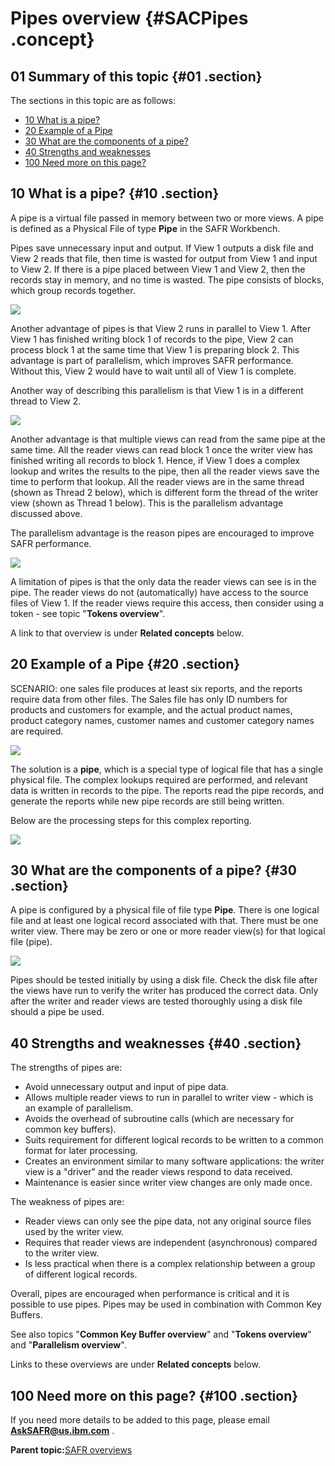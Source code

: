 # Pipes overview {#SACPipes .concept}

## 01 Summary of this topic {#01 .section}

The sections in this topic are as follows:

-   [10 What is a pipe?](SACPipes.md#10)
-   [20 Example of a Pipe](SACPipes.md#20)
-   [30 What are the components of a pipe?](SACPipes.md#30)
-   [40 Strengths and weaknesses](SACPipes.md#40)
-   [100 Need more on this page?](SACPipes.md#100)

## 10 What is a pipe? {#10 .section}

A pipe is a virtual file passed in memory between two or more views. A pipe is defined as a Physical File of type **Pipe** in the SAFR Workbench.

Pipes save unnecessary input and output. If View 1 outputs a disk file and View 2 reads that file, then time is wasted for output from View 1 and input to View 2. If there is a pipe placed between View 1 and View 2, then the records stay in memory, and no time is wasted. The pipe consists of blocks, which group records together.

![](images/Pipes_Concept_01.gif)

Another advantage of pipes is that View 2 runs in parallel to View 1. After View 1 has finished writing block 1 of records to the pipe, View 2 can process block 1 at the same time that View 1 is preparing block 2. This advantage is part of parallelism, which improves SAFR performance. Without this, View 2 would have to wait until all of View 1 is complete.

Another way of describing this parallelism is that View 1 is in a different thread to View 2.

![](images/Pipes_Parallel_01.gif)

Another advantage is that multiple views can read from the same pipe at the same time. All the reader views can read block 1 once the writer view has finished writing all records to block 1. Hence, if View 1 does a complex lookup and writes the results to the pipe, then all the reader views save the time to perform that lookup. All the reader views are in the same thread \(shown as Thread 2 below\), which is different form the thread of the writer view \(shown as Thread 1 below\). This is the parallelism advantage discussed above.

The parallelism advantage is the reason pipes are encouraged to improve SAFR performance.

![](images/Pipes_Multi_Reader_01.gif)

A limitation of pipes is that the only data the reader views can see is in the pipe. The reader views do not \(automatically\) have access to the source files of View 1. If the reader views require this access, then consider using a token - see topic "**Tokens overview**".

A link to that overview is under **Related concepts** below.

## 20 Example of a Pipe {#20 .section}

SCENARIO: one sales file produces at least six reports, and the reports require data from other files. The Sales file has only ID numbers for products and customers for example, and the actual product names, product category names, customer names and customer category names are required.

![](images/PMExtFmt_Pipe_01.gif)

The solution is a **pipe**, which is a special type of logical file that has a single physical file. The complex lookups required are performed, and relevant data is written in records to the pipe. The reports read the pipe records, and generate the reports while new pipe records are still being written.

Below are the processing steps for this complex reporting.

![](images/PMExtFmt_Pipe_02.gif)

## 30 What are the components of a pipe? {#30 .section}

A pipe is configured by a physical file of file type **Pipe**. There is one logical file and at least one logical record associated with that. There must be one writer view. There may be zero or one or more reader view\(s\) for that logical file \(pipe\).

![](images/Pipes_Components_01.gif)

Pipes should be tested initially by using a disk file. Check the disk file after the views have run to verify the writer has produced the correct data. Only after the writer and reader views are tested thoroughly using a disk file should a pipe be used.

## 40 Strengths and weaknesses {#40 .section}

The strengths of pipes are:

-   Avoid unnecessary output and input of pipe data.
-   Allows multiple reader views to run in parallel to writer view - which is an example of parallelism.
-   Avoids the overhead of subroutine calls \(which are necessary for common key buffers\).
-   Suits requirement for different logical records to be written to a common format for later processing.
-   Creates an environment similar to many software applications: the writer view is a "driver" and the reader views respond to data received.
-   Maintenance is easier since writer view changes are only made once.

The weakness of pipes are:

-   Reader views can only see the pipe data, not any original source files used by the writer view.
-   Requires that reader views are independent \(asynchronous\) compared to the writer view.
-   Is less practical when there is a complex relationship between a group of different logical records.

Overall, pipes are encouraged when performance is critical and it is possible to use pipes. Pipes may be used in combination with Common Key Buffers.

See also topics "**Common Key Buffer overview**" and "**Tokens overview**" and "**Parallelism overview**".

Links to these overviews are under **Related concepts** below.

## 100 Need more on this page? {#100 .section}

If you need more details to be added to this page, please email **AskSAFR@us.ibm.com** .

**Parent topic:**[SAFR overviews](../html/AAR450Overviews.md)

